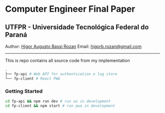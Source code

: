 # Computer Engineer Final Paper

## UTFPR - Universidade Tecnológica Federal do Paraná

Author: [Higor Augusto Bassi Rozan](https://github.com/hrozan)
Email: higorb.rozan@gmail.com

---

This is repo contains all source code from my implementation

```bash
.
├── fp-api # Web API for authentication e log store
└── fp-client # React PWA

```

### Getting Started

```bash
cd fp-api && npm run dev # run ao in development
cd fp-client && npm start # run pwa in development
```
